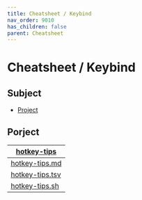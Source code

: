 ```yaml
---
title: Cheatsheet / Keybind
nav_order: 9010
has_children: false
parent: Cheatsheet
---
```



# Cheatsheet / Keybind




## Subject

* [Project](#project)




## Porject

| [hotkey-tips](https://github.com/samwhelp/garuda-kde-plasma-adjustment/tree/main/project/gen/hotkey-tips) |
| ----------- |
| [hotkey-tips.md](https://github.com/samwhelp/garuda-kde-plasma-adjustment/blob/main/project/gen/hotkey-tips/dist/locale/en_US/hotkey-tips.md) |
| [hotkey-tips.tsv](https://github.com/samwhelp/garuda-kde-plasma-adjustment/blob/main/project/gen/hotkey-tips/dist/locale/en_US/hotkey-tips.tsv) |
| [hotkey-tips.sh](https://github.com/samwhelp/garuda-kde-plasma-adjustment/blob/main/project/gen/hotkey-tips/dist/locale/en_US/hotkey-tips.sh) |
